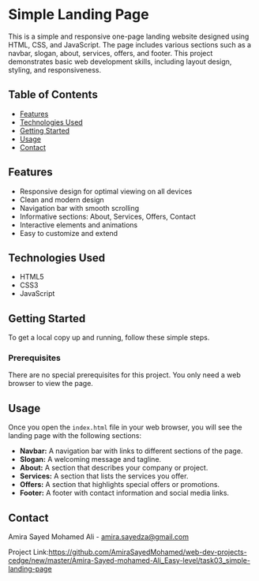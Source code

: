 # Simple Landing Page

This is a simple and responsive one-page landing website designed using HTML, CSS, and JavaScript. The page includes various sections such as a navbar, slogan, about, services, offers, and footer. This project demonstrates basic web development skills, including layout design, styling, and responsiveness.

## Table of Contents
- [Features](#features)
- [Technologies Used](#technologies-used)
- [Getting Started](#getting-started)
- [Usage](#usage)
- [Contact](#contact)

## Features

- Responsive design for optimal viewing on all devices
- Clean and modern design
- Navigation bar with smooth scrolling
- Informative sections: About, Services, Offers, Contact
- Interactive elements and animations
- Easy to customize and extend

## Technologies Used

- HTML5
- CSS3
- JavaScript

## Getting Started

To get a local copy up and running, follow these simple steps.

### Prerequisites

There are no special prerequisites for this project. You only need a web browser to view the page.



## Usage

Once you open the `index.html` file in your web browser, you will see the landing page with the following sections:

- **Navbar:** A navigation bar with links to different sections of the page.
- **Slogan:** A welcoming message and tagline.
- **About:** A section that describes your company or project.
- **Services:** A section that lists the services you offer.
- **Offers:** A section that highlights special offers or promotions.
- **Footer:** A footer with contact information and social media links.


## Contact

Amira Sayed Mohamed Ali - amira.sayedza@gmail.com
 
Project Link:https://github.com/AmiraSayedMohamed/web-dev-projects-cedge/new/master/Amira-Sayed-mohamed-Ali_Easy-level/task03_simple-landing-page
